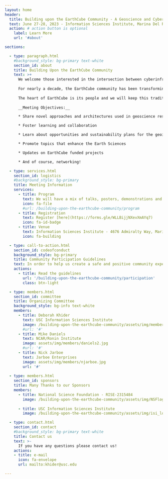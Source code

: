 ```yaml
---
layout: home
header:
  title: Building upon the EarthCube Community - A Geoscience and Cyberinfrastructure Workshop
  text: June 27-28, 2023 - Information Sciences Institute, Marina Del Rey (Los Angeles)
  action: # action button is optional
    label: Learn More
    url: '#about'

sections:

  - type: paragraph.html
    #background_style: bg-primary text-white
    section_id: about
    title: Building Upon the EarthCube Community
    text: >+
      We welcome those interested in the intersection between cyberinfrastructure and geosciences to join us in Marina Del Rey, CA on June 27-28 2023.  
        
      For nearly a decade, the EarthCube community has been transforming the conduct of geosciences research by developing and maintaining a well-connected and facile environment that improves access, sharing, visualization, and analysis of data and related resources to foster a better understanding of our complex and changing planet. This workshop builds on previous Annual Meetings, allowing the community to catalyze around new opportunities at the frontier of geosciences and cyberinfrastructure.   
        
      The heart of EarthCube is its people and we will keep this tradition. We would like to extend a warm welcome to early-career scientists starting their career at the intersection of these exciting fields. Whether you have been engaged in EarthCube or not, we welcome contributions from everyone who shares our interests and wants to contribute in a healthy and constructive manner within our community. [Community Participation Guidelines](#codeofconduct).  
        
      __Meeting Objectives:__

      * Share novel approaches and architectures used in geoscience research

      * Foster learning and collaboration

      * Learn about opportunities and sustainability plans for the geoinformatics community

      * Promote topics that enhance the Earth Sciences

      * Updates on EarthCube funded projects

      * And of course, networking!

  - type: services.html
    section_id: logistics
    #background_style: bg-primary
    title: Meeting Information
    services:
      - title: Program 
        text: We will have a mix of talks, posters, demonstrations and working sessions. [More information](/building-upon-the-earthcube-community/program)
        icon: fa-file
        #url: /building-upon-the-earthcube-community/program
      - title: Registration
        text: Register [here](https://forms.gle/WLLBijjNXevXmAYq7)
        icon: fa-id-badge
      - title: Venue
        text: Information Sciences Institute - 4676 Admiralty Way, Marina Del Rey, CA 90292
        icon: fa-building

  - type: call-to-action.html
    section_id: codeofconduct
    background_style: bg-primary
    title: Community Participation Guidelines
    text: In order to help us create a safe and positive community experience we have adopted community participation guidelines. We require all participants to this workshop to agree and adhere to these guidelines. 
    actions: 
      - title: Read the guidelines
        url: '/building-upon-the-earthcube-community/participation'
        class: btn-light

  - type: members.html
    section_id: committee
    title: Organizing Committee
    background_style: bg-info text-white
    members:
      - title: Deborah Khider
        text: USC Information Sciences Institute
        image: /building-upon-the-earthcube-community/assets/img/members/khider.jpg
        #url: '#'
      - title: Mike Daniels
        text: NCAR/Ronin Institute
        image: assets/img/members/daniels2.jpg
        #url: '#'
      - title: Nick Jarboe
        text: Jarboe Enterprises
        image: assets/img/members/njarboe.jpg
        url: '#'
 
  - type: members.html
    section_id: sponsors
    title: Many Thanks to our Sponsors
    members:
      - title: National Science Foundation - RISE-2315484
        image: /building-upon-the-earthcube-community/assets/img/NSFlogo.png
      
      - title: USC Information Sciences Institute
        image: /building-upon-the-earthcube-community/assets/img/isi_logo.jpg

  - type: contact.html
    section_id: contact
    #background_style: bg-primary text-white
    title: Contact us
    text: >-
      If you have any questions please contact us!
    actions:
    - title: e-mail
      icon: fa-envelope
      url: mailto:khider@usc.edu

---
```


